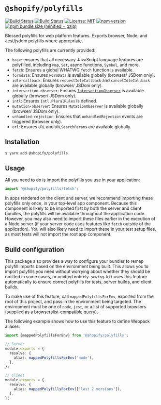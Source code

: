 # `@shopify/polyfills`

[![Build Status](https://github.com/Shopify/quilt/workflows/Node-CI/badge.svg?branch=main)](https://github.com/Shopify/quilt/actions?query=workflow%3ANode-CI)
[![Build Status](https://github.com/Shopify/quilt/workflows/Ruby-CI/badge.svg?branch=main)](https://github.com/Shopify/quilt/actions?query=workflow%3ARuby-CI)
[![License: MIT](https://img.shields.io/badge/License-MIT-green.svg)](LICENSE.md) [![npm version](https://badge.fury.io/js/%40shopify%2Fpolyfills.svg)](https://badge.fury.io/js/%40shopify%2Fpolyfills.svg) [![npm bundle size (minified + gzip)](https://img.shields.io/bundlephobia/minzip/@shopify/polyfills.svg)](https://img.shields.io/bundlephobia/minzip/@shopify/polyfills.svg)

Blessed polyfills for web platform features. Exports browser, Node, and Jest/jsdom polyfills where appropriate.

The following polyfills are currently provided:

- `base`: ensures that all necessary JavaScript language features are polyfilled, including `Map`, `Set`, async functions, `Symbol`, and more.
- `fetch`: Ensures a global WHATWG `fetch` function is available.
- `formdata`: Ensures `FormData` is available globally (browser/ JSDom only).
- `idle-callback`: Ensures `requestIdleCallback` and `cancelIdleCallback` are available globally (browser/ JSDom only).
- `intersection-observer`: Ensures [`IntersectionObserver`](https://developer.mozilla.org/en-US/docs/Web/API/Intersection_Observer_API) is available globally (browser/ JSDom only).
- `intl`: Ensures `Intl.PluralRules` is defined.
- `mutation-observer`: Ensures `MutationObserver` is available globally (browser/ JSDom only).
- `unhandled-rejection`: Ensures that `unhandledRejection` events are triggered (browser only).
- `url`: Ensures `URL` and `URLSearchParams` are available globally.

## Installation

```bash
$ yarn add @shopify/polyfills
```

## Usage

All you need to do is import the polyfills you use in your application:

```typescript
import '@shopify/polyfills/fetch';
```

In apps rendered on the client and server, we recommend importing these polyfills only once, in your top-level app component. Because this component is likely to be imported first by both the server and client bundles, the polyfills will be available throughout the application code. However, you may also need to import these files earlier in the execution of a Node server (if your server code uses features like `fetch` outside of the application). You will also likely need to import these in your test setup files, as most tests will not import the root app component.

## Build configuration

This package also provides a way to configure your bundler to remap polyfill imports based on the environment being built. This allows you to import polyfills you need without worrying about whether they should be omitted in some cases, or omitted entirely. `sewing-kit` uses this feature automatically to ensure correct polyfills for tests, server builds, and client builds.

To make use of this feature, call `mappedPolyfillsForEnv`, exported from the root of this project, and pass in the environment being targeted. The environment must be one of `node`, `jest`, or a list of supported browsers (supplied as a browserslist-compatible query).

The following example shows how to use this feature to define Webpack aliases:

```typescript
import {mappedPolyfillsForEnv} from '@shopify/polyfills';

// Server
module.exports = {
  resolve: {
    alias: mappedPolyfillsForEnv('node'),
  },
};

// Client
module.exports = {
  resolve: {
    alias: mappedPolyfillsForEnv(['last 2 versions']),
  },
};
```
